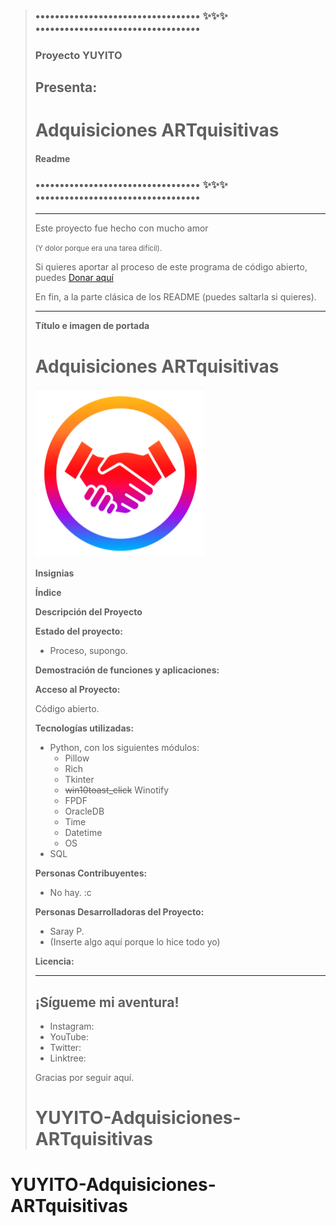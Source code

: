 > ### •••••••••••••••••••••••••••••••••• ✨✨✨ ••••••••••••••••••••••••••••••••••
> ### Proyecto YUYITO
> ## Presenta:
>
> # Adquisiciones ARTquisitivas
> 
> #### Readme
> ### •••••••••••••••••••••••••••••••••• ✨✨✨ ••••••••••••••••••••••••••••••••••
> 
> ***
> 
> Este proyecto fue hecho con mucho amor
> 
> <small>(Y dolor porque era una tarea difícil).</small>
> 
> Si quieres aportar al proceso de este programa de código abierto, puedes
> [Donar aquí](google.com "No hay link pero algún día haré un Kofi o Patreón o algo")
> 
> En fin, a la parte clásica de los README (puedes saltarla si quieres).
> 
> ***
> 
>  **Título e imagen de portada**
> 
> # Adquisiciones ARTquisitivas
> ![Foto de nombre](logoconcept.png)
> 
>  **Insignias**
> 
>  **Índice**
> 
>  **Descripción del Proyecto**
> 
>  **Estado del proyecto:**
>   - Proceso, supongo.
> 
>  **Demostración de funciones y aplicaciones:**
> 
>  **Acceso al Proyecto:**
> 
> Código abierto.
> 
>  **Tecnologías utilizadas:**
> 
> - Python, con los siguientes módulos:
>   - Pillow
>   - Rich
>   - Tkinter
>   - ~~win10toast_click~~ Winotify
>   - FPDF
>   - OracleDB
>   - Time
>   - Datetime
>   - OS
> - SQL
> 
>  **Personas Contribuyentes:**
> - No hay. :c
> 
>  **Personas Desarrolladoras del Proyecto:**
> - Saray P.
> - (Inserte algo aquí porque lo hice todo yo)
> 
>  **Licencia:**
> ***
> 
> ## ¡Sígueme mi aventura!
> - Instagram: []()
> - YouTube: []()
> - Twitter: []()
> - Linktree: []()
> 
> Gracias por seguir aquí.
># YUYITO-Adquisiciones-ARTquisitivas
# YUYITO-Adquisiciones-ARTquisitivas
